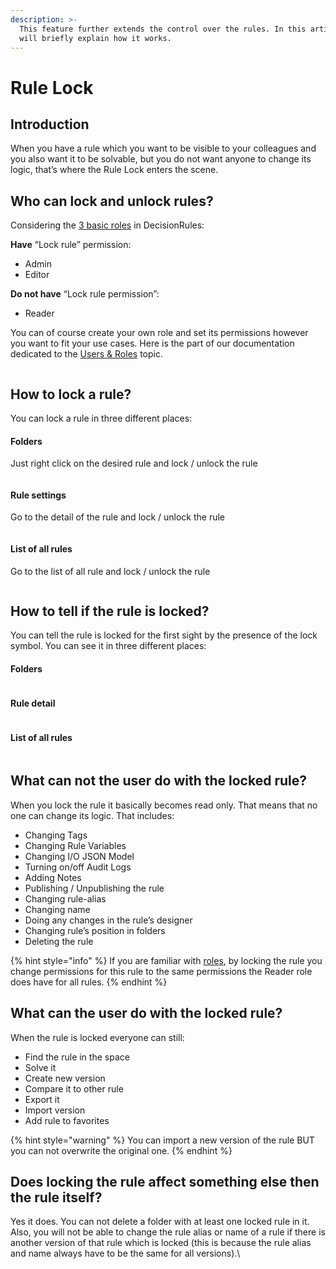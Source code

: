 ```yaml
---
description: >-
  This feature further extends the control over the rules. In this article we
  will briefly explain how it works.
---
```


# Rule Lock

## Introduction

When you have a rule which you want to be visible to your colleagues and you also want it to be solvable, but you do not want anyone to change its logic, that’s where the Rule Lock enters the scene.

## Who can lock and unlock rules?

Considering the [3 basic roles](https://docs.decisionrules.io/doc/teamwork/users-and-roles#roles) in DecisionRules:

**Have** “Lock rule” permission:

* Admin
* Editor

**Do not have** “Lock rule permission”:

* Reader

You can of course create your own role and set its permissions however you want to fit your use cases. Here is the part of our documentation dedicated to the [Users & Roles](broken-reference) topic.

<figure><img src="../../.gitbook/assets/Screenshot 2023-12-14 at 12.11.54 (1).png" alt=""><figcaption></figcaption></figure>

## How to lock a rule?

You can lock a rule in three different places:

#### Folders

Just right click on the desired rule and lock / unlock the rule

<figure><img src="../../.gitbook/assets/Screenshot 2023-12-14 at 12.15.19.png" alt=""><figcaption></figcaption></figure>

#### Rule settings

Go to the detail of the rule and lock / unlock the rule

<figure><img src="../../.gitbook/assets/Screenshot 2023-12-14 at 12.19.39.png" alt=""><figcaption></figcaption></figure>

#### List of all rules

Go to the list of all rule and lock / unlock the rule

<figure><img src="../../.gitbook/assets/Screenshot 2023-12-14 at 12.18.15 (1).png" alt=""><figcaption></figcaption></figure>

## How to tell if the rule is locked?

You can tell the rule is locked for the first sight by the presence of the lock symbol. You can see it in three different places:

#### Folders

<figure><img src="../../.gitbook/assets/Screenshot 2023-12-14 at 12.24.25.png" alt=""><figcaption></figcaption></figure>

#### Rule detail

<figure><img src="../../.gitbook/assets/Screenshot 2023-12-14 at 12.27.20 (1).png" alt=""><figcaption></figcaption></figure>

#### List of all rules

<figure><img src="../../.gitbook/assets/Screenshot 2023-12-14 at 12.28.23 (1).png" alt=""><figcaption></figcaption></figure>

## What can not the user do with the locked rule?

When you lock the rule it basically becomes read only. That means that no one can change its logic. That includes:

* Changing Tags
* Changing Rule Variables
* Changing I/O JSON Model
* Turning on/off Audit Logs
* Adding Notes
* Publishing / Unpublishing the rule
* Changing rule-alias
* Changing name
* Doing any changes in the rule’s designer
* Changing rule’s position in folders&#x20;
* Deleting the rule

{% hint style="info" %}
If you are familiar with [roles](broken-reference), by locking the rule you change permissions for this rule to the same permissions the Reader role does have for all rules.
{% endhint %}

## What can the user do with the locked rule?

When the rule is locked everyone can still:

* Find the rule in the space&#x20;
* Solve it
* Create new version
* Compare it to other rule
* Export it
* Import version
* Add rule to favorites

{% hint style="warning" %}
You can import a new version of the rule BUT you can not overwrite the original one.
{% endhint %}

## Does locking the rule affect something else then the rule itself?

Yes it does. You can not delete a folder with at least one locked rule in it. Also, you will not be able to change the rule alias or name of a rule if there is another version of that rule which is locked (this is because the rule alias and name always have to be the same for all versions).\
